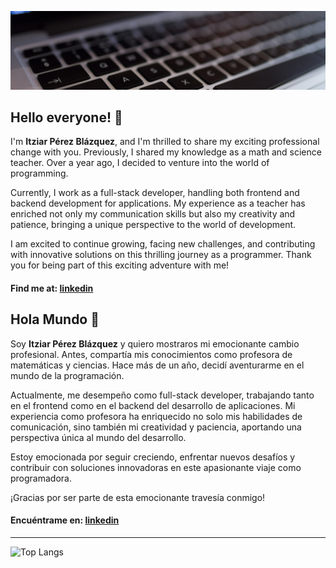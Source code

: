 ![image](images/teclado.jpeg)

## Hello everyone! 👋
I'm **Itziar Pérez Blázquez**, and I'm thrilled to share my exciting professional change with you. Previously, I shared my knowledge as a math and science teacher. Over a year ago, I decided to venture into the world of programming.

Currently, I work as a full-stack developer, handling both frontend and backend development for applications. My experience as a teacher has enriched not only my communication skills but also my creativity and patience, bringing a unique perspective to the world of development.

I am excited to continue growing, facing new challenges, and contributing with innovative solutions on this thrilling journey as a programmer.
Thank you for being part of this exciting adventure with me!

#### Find me at: [linkedin](https://www.linkedin.com/in/itziar-perez-blazquez/)




## Hola Mundo 👋
Soy **Itziar Pérez Blázquez** y quiero mostraros mi emocionante cambio profesional. Antes, compartía mis conocimientos como profesora de matemáticas y ciencias. Hace más de un año, decidí aventurarme en el mundo de la programación.

Actualmente, me desempeño como full-stack developer, trabajando tanto en el frontend como en el backend del desarrollo de aplicaciones. Mi experiencia como profesora ha enriquecido no solo mis habilidades de comunicación, sino también mi creatividad y paciencia, aportando una perspectiva única al mundo del desarrollo.

Estoy emocionada por seguir creciendo, enfrentar nuevos desafíos y contribuir con soluciones innovadoras en este apasionante viaje como programadora. 

¡Gracias por ser parte de esta emocionante travesía conmigo!

#### Encuéntrame en: [linkedin](https://www.linkedin.com/in/itziar-perez-blazquez/)
***
![Top Langs](https://github-readme-stats.vercel.app/api/top-langs/?username=itziarpb&layout=compact&hide=mako)
